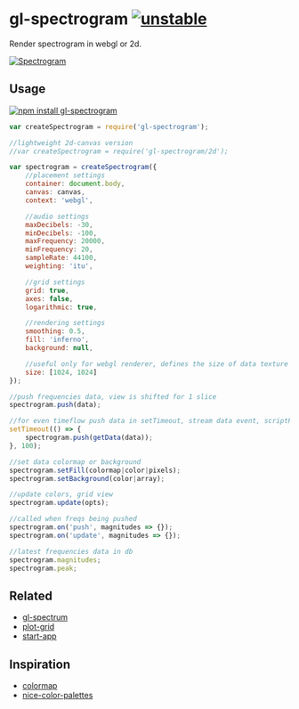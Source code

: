 # gl-spectrogram [![unstable](http://badges.github.io/stability-badges/dist/unstable.svg)](http://github.com/badges/stability-badges)

Render spectrogram in webgl or 2d.

[![Spectrogram](https://raw.githubusercontent.com/audio-lab/gl-spectrogram/gh-pages/preview.png "Spectrogram")](http://audio-lab.github.io/gl-spectrogram/)

## Usage

[![npm install gl-spectrogram](https://nodei.co/npm/gl-spectrogram.png?mini=true)](https://npmjs.org/package/gl-spectrogram/)

```js
var createSpectrogram = require('gl-spectrogram');

//lightweight 2d-canvas version
//var createSpectrogram = require('gl-spectrogram/2d');

var spectrogram = createSpectrogram({
	//placement settings
	container: document.body,
	canvas: canvas,
	context: 'webgl',

	//audio settings
	maxDecibels: -30,
	minDecibels: -100,
	maxFrequency: 20000,
	minFrequency: 20,
	sampleRate: 44100,
	weighting: 'itu',

	//grid settings
	grid: true,
	axes: false,
	logarithmic: true,

	//rendering settings
	smoothing: 0.5,
	fill: 'inferno',
	background: null,

	//useful only for webgl renderer, defines the size of data texture
	size: [1024, 1024]
});

//push frequencies data, view is shifted for 1 slice
spectrogram.push(data);

//for even timeflow push data in setTimeout, stream data event, scriptProcessorCallback etc.
setTimeout(() => {
	spectrogram.push(getData(data));
}, 100);

//set data colormap or background
spectrogram.setFill(colormap|color|pixels);
spectrogram.setBackground(color|array);

//update colors, grid view
spectrogram.update(opts);

//called when freqs being pushed
spectrogram.on('push', magnitudes => {});
spectrogram.on('update', magnitudes => {});

//latest frequencies data in db
spectrogram.magnitudes;
spectrogram.peak;
```

## Related

* [gl-spectrum](https://github.com/audio-lab/gl-spectrum)
* [plot-grid](https://github.com/audio-lab/plot-grid)
* [start-app](https://github.com/audio-lab/start-app)

## Inspiration

* [colormap](https://github.com/bpostlethwaite/colormap)
* [nice-color-palettes](https://github.com/Jam3/nice-color-palettes)